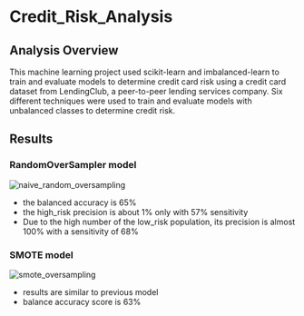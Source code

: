 # Credit_Risk_Analysis
## Analysis Overview
This machine learning project used scikit-learn and imbalanced-learn to train and evaluate models to determine credit card risk using a credit card dataset from LendingClub, a peer-to-peer lending services company. Six different techniques were used to train and evaluate models with unbalanced classes to determine credit risk.

## Results
### RandomOverSampler model
![naive_random_oversampling](https://user-images.githubusercontent.com/97328622/172017615-b3ab9ae0-ca27-4bd6-bb86-3fabc615b32a.png)

* the balanced accuracy is 65%
* the high_risk precision is about 1% only with 57% sensitivity
* Due to the high number of the low_risk population, its precision is almost 100% with a sensitivity of 68%

### SMOTE model
![smote_oversampling](https://user-images.githubusercontent.com/97328622/172017744-ad3417c4-f986-46e2-8ebb-79c73fab44ff.png)

* results are similar to previous model
* balance accuracy score is 63%
